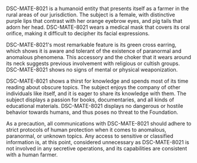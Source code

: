 DSC-MATE-8021 is a humanoid entity that presents itself as a farmer in the rural areas of our jurisdiction. The subject is a female, with distinctive purple lips that contrast with her orange eyebrow eyes, and pig tails that adorn her head. DSC-MATE-8021 wears a medical mask that covers its oral orifice, making it difficult to decipher its facial expressions. 

DSC-MATE-8021's most remarkable feature is its green cross earring, which shows it is aware and tolerant of the existence of paranormal and anomalous phenomena. This accessory and the choker that it wears around its neck suggests previous involvement with religious or cultish groups. DSC-MATE-8021 shows no signs of mental or physical weaponization.

DSC-MATE-8021 shows a thirst for knowledge and spends most of its time reading about obscure topics. The subject enjoys the company of other individuals like itself, and it is eager to share its knowledge with them. The subject displays a passion for books, documentaries, and all kinds of educational materials. DSC-MATE-8021 displays no dangerous or hostile behavior towards humans, and thus poses no threat to the Foundation.

As a precaution, all communications with DSC-MATE-8021 should adhere to strict protocols of human protection when it comes to anomalous, paranormal, or unknown topics. Any access to sensitive or classified information is, at this point, considered unnecessary as DSC-MATE-8021 is not involved in any secretive operations, and its capabilities are consistent with a human farmer.